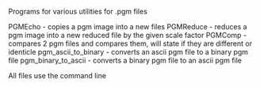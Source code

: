 Programs for various utilities for .pgm files

PGMEcho - copies a pgm image into a new files
PGMReduce - reduces a pgm image into a new reduced file by the given scale factor
PGMComp - compares 2 pgm files and compares them, will state if they are different or identicle
pgm_ascii_to_binary - converts an ascii pgm file to a binary pgm file
pgm_binary_to_ascii - converts a binary pgm file to an ascii pgm file

All files use the command line
